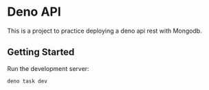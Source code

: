# Deno API

This is a project to practice deploying a deno api rest with Mongodb.

## Getting Started

Run the development server:
```bash
deno task dev
```